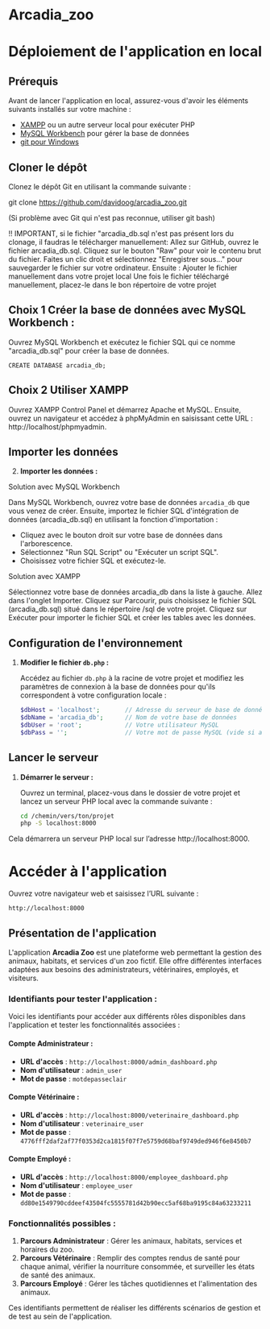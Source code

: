 # Arcadia_zoo

# Déploiement de l'application en local

## Prérequis

Avant de lancer l'application en local, assurez-vous d'avoir les éléments suivants installés sur votre machine :

- [XAMPP](https://www.apachefriends.org/index.html) ou un autre serveur local pour exécuter PHP
- [MySQL Workbench](https://www.mysql.com/products/workbench/) pour gérer la base de données
- [git pour Windows](https://git-scm.com/download/win)

## Cloner le dépôt

Clonez le dépôt Git en utilisant la commande suivante :   

git clone https://github.com/davidoog/arcadia_zoo.git

(Si problème avec Git qui n'est pas reconnue, utiliser git bash)


!! IMPORTANT, si le fichier "arcadia_db.sql n'est pas présent lors du clonage, il faudras le télécharger manuellement:
Allez sur GitHub, ouvrez le fichier arcadia_db.sql.
Cliquez sur le bouton "Raw" pour voir le contenu brut du fichier.
Faites un clic droit et sélectionnez "Enregistrer sous..." pour sauvegarder le fichier sur votre ordinateur.
Ensuite : Ajouter le fichier manuellement dans votre projet local
Une fois le fichier téléchargé manuellement, placez-le dans le bon répertoire de votre projet

## Choix 1	Créer la base de données avec MySQL Workbench :

Ouvrez MySQL Workbench et exécutez le fichier SQL qui ce nomme "arcadia_db.sql" pour créer la base de données.

    CREATE DATABASE arcadia_db;

## Choix 2       Utiliser XAMPP

Ouvrez XAMPP Control Panel et démarrez Apache et MySQL.
Ensuite, ouvrez un navigateur et accédez à phpMyAdmin en saisissant cette URL : http://localhost/phpmyadmin.

## Importer les données

2. **Importer les données :**

Solution avec MySQL Workbench

   Dans MySQL Workbench, ouvrez votre base de données `arcadia_db` que vous venez de créer. Ensuite, importez le fichier SQL d'intégration de données (arcadia_db.sql) en utilisant la fonction d'importation :

   - Cliquez avec le bouton droit sur votre base de données dans l'arborescence.
   - Sélectionnez "Run SQL Script" ou "Exécuter un script SQL".
   - Choisissez votre fichier SQL et exécutez-le.

Solution avec XAMPP

  Sélectionnez votre base de données arcadia_db dans la liste à gauche.
Allez dans l'onglet Importer.
Cliquez sur Parcourir, puis choisissez le fichier SQL (arcadia_db.sql) situé dans le répertoire /sql de votre projet.
Cliquez sur Exécuter pour importer le fichier SQL et créer les tables avec les données.

## Configuration de l'environnement

1. **Modifier le fichier `db.php` :**

   Accédez au fichier `db.php` à la racine de votre projet et modifiez les paramètres de connexion à la base de données pour qu'ils correspondent à votre configuration locale :

   ```php
   $dbHost = 'localhost';       // Adresse du serveur de base de données
   $dbName = 'arcadia_db';      // Nom de votre base de données
   $dbUser = 'root';            // Votre utilisateur MySQL
   $dbPass = '';                // Votre mot de passe MySQL (vide si aucun mot de passe)


## Lancer le serveur

1. **Démarrer le serveur :**

   Ouvrez un terminal, placez-vous dans le dossier de votre projet et lancez un serveur PHP local avec la commande suivante :
   ```bash
   cd /chemin/vers/ton/projet
   php -S localhost:8000

Cela démarrera un serveur PHP local sur l’adresse http://localhost:8000.



# Accéder à l'application 
Ouvrez votre navigateur web et saisissez l’URL suivante :
	
 	http://localhost:8000


## Présentation de l'application

L'application **Arcadia Zoo** est une plateforme web permettant la gestion des animaux, habitats, et services d'un zoo fictif. Elle offre différentes interfaces adaptées aux besoins des administrateurs, vétérinaires, employés, et visiteurs.

### Identifiants pour tester l'application :

Voici les identifiants pour accéder aux différents rôles disponibles dans l'application et tester les fonctionnalités associées :

#### Compte Administrateur :
- **URL d'accès** : `http://localhost:8000/admin_dashboard.php`
- **Nom d'utilisateur** : `admin_user`
- **Mot de passe** : `motdepasseclair`

#### Compte Vétérinaire :
- **URL d'accès** : `http://localhost:8000/veterinaire_dashboard.php`
- **Nom d'utilisateur** : `veterinaire_user`
- **Mot de passe** : `4776fff2daf2af77f0353d2ca1815f07f7e5759d68baf9749ded946f6e8450b7`

#### Compte Employé :
- **URL d'accès** : `http://localhost:8000/employee_dashboard.php`
- **Nom d'utilisateur** : `employee_user`
- **Mot de passe** : `dd80e1549790cddeef43504fc5555781d42b90ecc5af68ba9195c84a63233211`

### Fonctionnalités possibles :

1. **Parcours Administrateur** : Gérer les animaux, habitats, services et horaires du zoo.
2. **Parcours Vétérinaire** : Remplir des comptes rendus de santé pour chaque animal, vérifier la nourriture consommée, et surveiller les états de santé des animaux.
3. **Parcours Employé** : Gérer les tâches quotidiennes et l'alimentation des animaux.

Ces identifiants permettent de réaliser les différents scénarios de gestion et de test au sein de l'application. 

